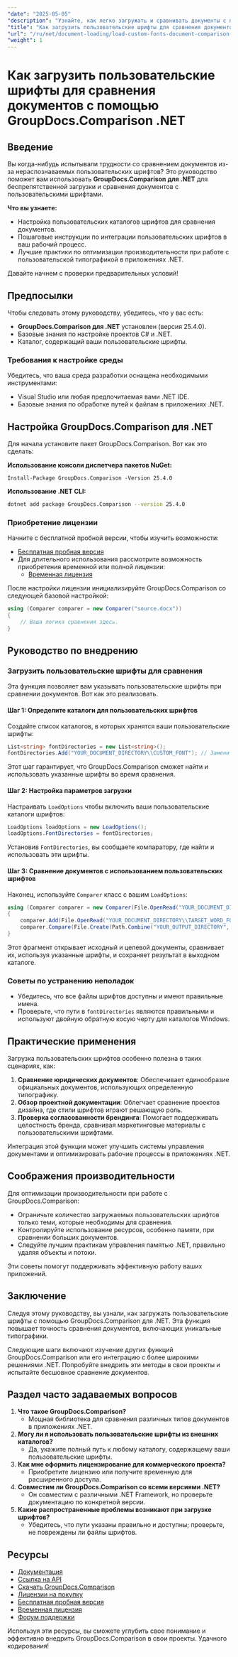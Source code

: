 ```yaml
---
"date": "2025-05-05"
"description": "Узнайте, как легко загружать и сравнивать документы с пользовательскими шрифтами с помощью GroupDocs.Comparison для .NET. Следуйте пошаговым инструкциям и рекомендациям."
"title": "Как загрузить пользовательские шрифты для сравнения документов с помощью GroupDocs.Comparison .NET"
"url": "/ru/net/document-loading/load-custom-fonts-document-comparison-groupdocs-net/"
"weight": 1
---
```


# Как загрузить пользовательские шрифты для сравнения документов с помощью GroupDocs.Comparison .NET

## Введение

Вы когда-нибудь испытывали трудности со сравнением документов из-за нераспознаваемых пользовательских шрифтов? Это руководство поможет вам использовать **GroupDocs.Comparison для .NET** для беспрепятственной загрузки и сравнения документов с пользовательскими шрифтами. 

**Что вы узнаете:**
- Настройка пользовательских каталогов шрифтов для сравнения документов.
- Пошаговые инструкции по интеграции пользовательских шрифтов в ваш рабочий процесс.
- Лучшие практики по оптимизации производительности при работе с пользовательской типографикой в приложениях .NET.

Давайте начнем с проверки предварительных условий!

## Предпосылки

Чтобы следовать этому руководству, убедитесь, что у вас есть:

- **GroupDocs.Comparison для .NET** установлен (версия 25.4.0).
- Базовые знания по настройке проектов C# и .NET.
- Каталог, содержащий ваши пользовательские шрифты.

### Требования к настройке среды
Убедитесь, что ваша среда разработки оснащена необходимыми инструментами:
- Visual Studio или любая предпочитаемая вами .NET IDE.
- Базовые знания по обработке путей к файлам в приложениях .NET.

## Настройка GroupDocs.Comparison для .NET

Для начала установите пакет GroupDocs.Comparison. Вот как это сделать:

**Использование консоли диспетчера пакетов NuGet:**

```shell
Install-Package GroupDocs.Comparison -Version 25.4.0
```

**Использование .NET CLI:**

```bash
dotnet add package GroupDocs.Comparison --version 25.4.0
```

### Приобретение лицензии

Начните с бесплатной пробной версии, чтобы изучить возможности:
- [Бесплатная пробная версия](https://releases.groupdocs.com/comparison/net/)
- Для длительного использования рассмотрите возможность приобретения временной или полной лицензии:
  - [Временная лицензия](https://purchase.groupdocs.com/temporary-license/)

После настройки лицензии инициализируйте GroupDocs.Comparison со следующей базовой настройкой:

```csharp
using (Comparer comparer = new Comparer("source.docx"))
{
    // Ваша логика сравнения здесь.
}
```

## Руководство по внедрению

### Загрузить пользовательские шрифты для сравнения

Эта функция позволяет вам указывать пользовательские шрифты при сравнении документов. Вот как это реализовать.

#### Шаг 1: Определите каталоги для пользовательских шрифтов

Создайте список каталогов, в которых хранятся ваши пользовательские шрифты:

```csharp
List<string> fontDirectories = new List<string>();
fontDirectories.Add("YOUR_DOCUMENT_DIRECTORY\\CUSTOM_FONT"); // Замените на путь к каталогу вашего шрифта.
```

Этот шаг гарантирует, что GroupDocs.Comparison сможет найти и использовать указанные шрифты во время сравнения.

#### Шаг 2: Настройка параметров загрузки

Настраивать `LoadOptions` чтобы включить ваши пользовательские каталоги шрифтов:

```csharp
LoadOptions loadOptions = new LoadOptions();
loadOptions.FontDirectories = fontDirectories;
```

Установив `FontDirectories`, вы сообщаете компаратору, где найти и использовать эти шрифты.

#### Шаг 3: Сравнение документов с использованием пользовательских шрифтов

Наконец, используйте `Comparer` класс с вашим `LoadOptions`:

```csharp
using (Comparer comparer = new Comparer(File.OpenRead("YOUR_DOCUMENT_DIRECTORY\\SOURCE_WORD_FONT"), loadOptions))
{
    comparer.Add(File.OpenRead("YOUR_DOCUMENT_DIRECTORY\\TARGET_WORD_FONT"));
    comparer.Compare(File.Create(Path.Combine("YOUR_OUTPUT_DIRECTORY", "RESULT_WORD_FONT")));
}
```

Этот фрагмент открывает исходный и целевой документы, сравнивает их, используя указанные шрифты, и сохраняет результат в выходном каталоге.

### Советы по устранению неполадок

- Убедитесь, что все файлы шрифтов доступны и имеют правильные имена.
- Проверьте, что пути в `fontDirectories` являются правильными и используют двойную обратную косую черту для каталогов Windows.

## Практические применения

Загрузка пользовательских шрифтов особенно полезна в таких сценариях, как:

1. **Сравнение юридических документов**: Обеспечивает единообразие официальных документов, использующих определенную типографику.
2. **Обзор проектной документации**: Облегчает сравнение проектов дизайна, где стили шрифтов играют решающую роль.
3. **Проверка согласованности брендинга**: Помогает поддерживать целостность бренда, сравнивая маркетинговые материалы с пользовательскими шрифтами.

Интеграция этой функции может улучшить системы управления документами и оптимизировать рабочие процессы в приложениях .NET.

## Соображения производительности

Для оптимизации производительности при работе с GroupDocs.Comparison:
- Ограничьте количество загружаемых пользовательских шрифтов только теми, которые необходимы для сравнения.
- Контролируйте использование ресурсов, особенно памяти, при сравнении больших документов.
- Следуйте лучшим практикам управления памятью .NET, правильно удаляя объекты и потоки.

Эти советы помогут поддерживать эффективную работу ваших приложений.

## Заключение

Следуя этому руководству, вы узнали, как загружать пользовательские шрифты с помощью GroupDocs.Comparison для .NET. Эта функция повышает точность сравнения документов, включающих уникальные типографики. 

Следующие шаги включают изучение других функций GroupDocs.Comparison или его интеграцию с более широкими решениями .NET. Попробуйте внедрить эти методы в свои проекты и испытайте бесшовное сравнение документов.

## Раздел часто задаваемых вопросов

1. **Что такое GroupDocs.Comparison?**
   - Мощная библиотека для сравнения различных типов документов в приложениях .NET.
2. **Могу ли я использовать пользовательские шрифты из внешних каталогов?**
   - Да, укажите полный путь к любому каталогу, содержащему ваши пользовательские шрифты.
3. **Как мне оформить лицензирование для коммерческого проекта?**
   - Приобретите лицензию или получите временную для расширенного доступа.
4. **Совместим ли GroupDocs.Comparison со всеми версиями .NET?**
   - Он совместим с различными .NET Framework, но проверьте документацию по конкретной версии.
5. **Какие распространенные проблемы возникают при загрузке шрифтов?**
   - Убедитесь, что пути указаны правильно и доступны; проверьте, не повреждены ли файлы шрифтов.

## Ресурсы
- [Документация](https://docs.groupdocs.com/comparison/net/)
- [Ссылка на API](https://reference.groupdocs.com/comparison/net/)
- [Скачать GroupDocs.Comparison](https://releases.groupdocs.com/comparison/net/)
- [Лицензии на покупку](https://purchase.groupdocs.com/buy)
- [Бесплатная пробная версия](https://releases.groupdocs.com/comparison/net/)
- [Временная лицензия](https://purchase.groupdocs.com/temporary-license/)
- [Форум поддержки](https://forum.groupdocs.com/c/comparison/)

Используя эти ресурсы, вы сможете углубить свое понимание и эффективно внедрить GroupDocs.Comparison в свои проекты. Удачного кодирования!
